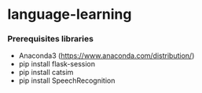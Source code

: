 # language-learning


### Prerequisites libraries
- Anaconda3 (https://www.anaconda.com/distribution/)
- pip install flask-session
- pip install catsim
- pip install SpeechRecognition
